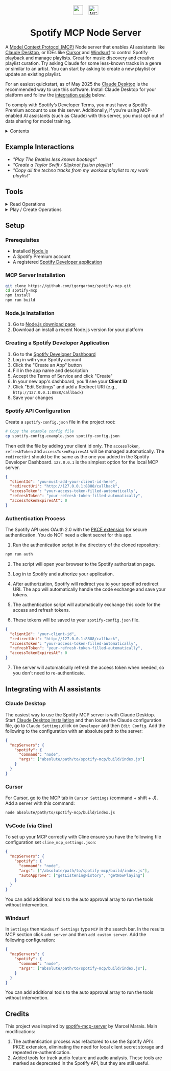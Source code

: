 <div align="center">
  <div style="display: flex; align-items: center; justify-content: center; gap: 10px; margin-bottom: 10px;">
    <img src="https://upload.wikimedia.org/wikipedia/commons/8/84/Spotify_icon.svg" width="30" height="30" style="vertical-align:middle; margin-right:8px;">
    <picture style="vertical-align:middle;">
      <source srcset="https://mintlify.s3.us-west-1.amazonaws.com/mcp/logo/dark.svg" media="(prefers-color-scheme: dark)">
      <img src="https://mintlify.s3.us-west-1.amazonaws.com/mcp/logo/light.svg" width="auto" height="30" alt="MCP Logo">
    </picture>
</div>
<h1>Spotify MCP Node Server</h1>
</div>

A [Model Context Protocol (MCP)](https://modelcontextprotocol.io) Node server that enables AI assistants like [Claude Desktop](https://claude.ai/download), or IDEs like [Cursor](https://cursor.sh) and [Windsurf](https://windsurf.io) to control Spotify playback and manage playlists. Great for music discovery and creative playlist curation. Try asking Claude for some less-known tracks in a genre or similar to an artist. You can start by asking to create a new playlist or update an existing playlist.

For an easiest quickstart, as of May 2025 the [Claude Desktop](https://claude.ai/download) is the recommended way to use this software. Install Claude Desktop for your platform and follow the [integration guide](#integrating-with-ai-assistants) below.

To comply with Spotify’s Developer Terms, you must have a Spotify Premium account to use this server. Additionally, if you’re using MCP-enabled AI assistants (such as Claude) with this server, you must opt out of data sharing for model training.

<details>
<summary>Contents</summary>

- [Example Interactions](#example-interactions)
- [Tools](#tools)
  - [Read Operations](#read-operations)
  - [Play / Create Operations](#play--create-operations)
- [Setup](#setup)
  - [Prerequisites](#prerequisites)
  - [Installation](#installation)
  - [Creating a Spotify Developer Application](#creating-a-spotify-developer-application)
  - [Spotify API Configuration](#spotify-api-configuration)
  - [Authentication Process](#authentication-process)
- [Integrating with AI assistants](#integrating-with-ai-assistants)
</details>

## Example Interactions

- _"Play The Beatles less known bootlegs"_
- _"Create a Taylor Swift / Slipknot fusion playlist"_
- _"Copy all the techno tracks from my workout playlist to my work playlist"_

## Tools

<details>
<summary>Read Operations</summary>

1. **searchSpotify**

   - **Description**: Search for tracks, albums, artists, or playlists on Spotify
   - **Parameters**:
     - `query` (string): The search term
     - `type` (string): Type of item to search for (track, album, artist, playlist)
     - `limit` (number, optional): Maximum number of results to return (10-50)
   - **Returns**: List of matching items with their IDs, names, and additional details
   - **Example**: `searchSpotify("bohemian rhapsody", "track", 20)`

2. **getNowPlaying**

   - **Description**: Get information about the currently playing track on Spotify
   - **Parameters**: None
   - **Returns**: Object containing track name, artist, album, playback progress, duration, and playback state
   - **Example**: `getNowPlaying()`

3. **getMyPlaylists**

   - **Description**: Get a list of the current user's playlists on Spotify
   - **Parameters**:
     - `limit` (number, optional): Maximum number of playlists to return (default: 20)
     - `offset` (number, optional): Index of the first playlist to return (default: 0)
   - **Returns**: Array of playlists with their IDs, names, track counts, and public status
   - **Example**: `getMyPlaylists(10, 0)`

4. **getPlaylistTracks**

   - **Description**: Get a list of tracks in a specific Spotify playlist
   - **Parameters**:
     - `playlistId` (string): The Spotify ID of the playlist
     - `limit` (number, optional): Maximum number of tracks to return (default: 100)
     - `offset` (number, optional): Index of the first track to return (default: 0)
   - **Returns**: Array of tracks with their IDs, names, artists, album, duration, and added date
   - **Example**: `getPlaylistTracks("37i9dQZEVXcJZyENOWUFo7")`

5. **getRecentlyPlayed**

   - **Description**: Retrieves a list of recently played tracks from Spotify.
   - **Parameters**:
     - `limit` (number, optional): A number specifying the maximum number of tracks to return.
   - **Returns**: If tracks are found it returns a formatted list of recently played tracks else a message stating: "You don't have any recently played tracks on Spotify".
   - **Example**: `getRecentlyPlayed({ limit: 10 })`

6. **getRecentlyPlayed**

   - **Description**: Retrieves a list of recently played tracks from Spotify.
   - **Parameters**:
     - `limit` (number, optional): A number specifying the maximum number of tracks to return.
   - **Returns**: If tracks are found it returns a formatted list of recently played tracks else a message stating: "You don't have any recently played tracks on Spotify".
   - **Example**: `getRecentlyPlayed({ limit: 10 })`

</details>

<details>
<summary>Play / Create Operations</summary>

1. **playMusic**

   - **Description**: Start playing a track, album, artist, or playlist on Spotify
   - **Parameters**:
     - `uri` (string, optional): Spotify URI of the item to play (overrides type and id)
     - `type` (string, optional): Type of item to play (track, album, artist, playlist)
     - `id` (string, optional): Spotify ID of the item to play
     - `deviceId` (string, optional): ID of the device to play on
   - **Returns**: Success status
   - **Example**: `playMusic({ uri: "spotify:track:6rqhFgbbKwnb9MLmUQDhG6" })`
   - **Alternative**: `playMusic({ type: "track", id: "6rqhFgbbKwnb9MLmUQDhG6" })`

2. **pausePlayback**

   - **Description**: Pause the currently playing track on Spotify
   - **Parameters**:
     - `deviceId` (string, optional): ID of the device to pause
   - **Returns**: Success status
   - **Example**: `pausePlayback()`

3. **skipToNext**

   - **Description**: Skip to the next track in the current playback queue
   - **Parameters**:
     - `deviceId` (string, optional): ID of the device
   - **Returns**: Success status
   - **Example**: `skipToNext()`

4. **skipToPrevious**

   - **Description**: Skip to the previous track in the current playback queue
   - **Parameters**:
     - `deviceId` (string, optional): ID of the device
   - **Returns**: Success status
   - **Example**: `skipToPrevious()`

5. **createPlaylist**

   - **Description**: Create a new playlist on Spotify
   - **Parameters**:
     - `name` (string): Name for the new playlist
     - `description` (string, optional): Description for the playlist
     - `public` (boolean, optional): Whether the playlist should be public (default: false)
   - **Returns**: Object with the new playlist's ID and URL
   - **Example**: `createPlaylist({ name: "Workout Mix", description: "Songs to get pumped up", public: false })`

6. **addTracksToPlaylist**

   - **Description**: Add tracks to an existing Spotify playlist
   - **Parameters**:
     - `playlistId` (string): ID of the playlist
     - `trackUris` (array): Array of track URIs or IDs to add
     - `position` (number, optional): Position to insert tracks
   - **Returns**: Success status and snapshot ID
   - **Example**: `addTracksToPlaylist({ playlistId: "3cEYpjA9oz9GiPac4AsH4n", trackUris: ["spotify:track:4iV5W9uYEdYUVa79Axb7Rh"] })`

7. **addToQueue**

   - **Description**: Adds a track, album, artist or playlist to the current playback queue
   - - **Parameters**:
     - `uri` (string, optional): Spotify URI of the item to add to queue (overrides type and id)
     - `type` (string, optional): Type of item to queue (track, album, artist, playlist)
     - `id` (string, optional): Spotify ID of the item to queue
     - `deviceId` (string, optional): ID of the device to queue on
   - **Returns**: Success status
   - **Example**: `addToQueue({ uri: "spotify:track:6rqhFgbbKwnb9MLmUQDhG6" })`
   - **Alternative**: `addToQueue({ type: "track", id: "6rqhFgbbKwnb9MLmUQDhG6" })`

</details>

## Setup

### Prerequisites

- Installed [Node.js](https://nodejs.org/)
- A Spotify Premium account
- A registered [Spotify Developer application](https://developer.spotify.com/dashboard/)

### MCP Server Installation

```bash
git clone https://github.com/igorgarbuz/spotify-mcp.git
cd spotify-mcp
npm install
npm run build
```

### Node.js Installation
1. Go to [Node.js download page](https://nodejs.org/en/download)
2. Download an install a recent Node.js version for your platform

### Creating a Spotify Developer Application

1. Go to the [Spotify Developer Dashboard](https://developer.spotify.com/dashboard/)
2. Log in with your Spotify account
3. Click the "Create an App" button
4. Fill in the app name and description
5. Accept the Terms of Service and click "Create"
6. In your new app's dashboard, you'll see your **Client ID**
7. Click "Edit Settings" and add a Redirect URI (e.g., `http://127.0.0.1:8888/callback`)
8. Save your changes

### Spotify API Configuration

Create a `spotify-config.json` file in the project root:

```bash
# Copy the example config file
cp spotify-config.example.json spotify-config.json
```

Then edit the file by adding your client id only. The `accessToken`, `refreshToken` and `accessTokenExpiresAt` will be managed automatically. The `redirectUri` should be the same as the one you added in the Spotify Developer Dashboard. `127.0.0.1` is the simplest option for the local MCP server.

```json
{
  "clientId": "you-must-add-your-client-id-here",
  "redirectUri": "http://127.0.0.1:8888/callback",
  "accessToken": "your-access-token-filled-automatically",
  "refreshToken": "your-refresh-token-filled-automatically",
  "accessTokenExpiresAt": 0
}
```

### Authentication Process

The Spotify API uses OAuth 2.0 with the [PKCE extension](https://developer.spotify.com/documentation/web-api/tutorials/code-pkce-flow) for secure authentication. You do NOT need a client secret for this app.

1. Run the authentication script in the directory of the cloned repository:

```bash
npm run auth
```

2. The script will open your browser to the Spotify authorization page.

3. Log in to Spotify and authorize your application.

4. After authorization, Spotify will redirect you to your specified redirect URI. The app will automatically handle the code exchange and save your tokens.

5. The authentication script will automatically exchange this code for the access and refresh tokens.

6. These tokens will be saved to your `spotify-config.json` file.

```json
{
  "clientId": "your-client-id",
  "redirectUri": "http://127.0.0.1:8888/callback",
  "accessToken": "your-access-token-filled-automatically",
  "refreshToken": "your-refresh-token-filled-automatically",
  "accessTokenExpiresAt": 0
}
```

7. The server will automatically refresh the access token when needed, so you don't need to re-authenticate.

## Integrating with AI assistants

### Claude Desktop

The easiest way to use the Spotify MCP server is with Claude Desktop. Start [Claude Desktop installation](https://claude.ai/download) and then locate the Claude configuration file, go to `Claude Settings`,click on `Developer` and then `Edit Config`. Add the following to the configuration with an absolute path to the server:

```json
{
  "mcpServers": {
    "spotify": {
      "command": "node",
      "args": ["absolute/path/to/spotify-mcp/build/index.js"]
    }
  }
}
```

### Cursor

For Cursor, go to the MCP tab in `Cursor Settings` (command + shift + J). Add a server with this command:

```bash
node absolute/path/to/spotify-mcp/build/index.js
```

### VsCode (via Cline)

To set up your MCP correctly with Cline ensure you have the following file configuration set `cline_mcp_settings.json`:

```json
{
  "mcpServers": {
    "spotify": {
      "command": "node",
      "args": ["/absolute/path/to/spotify-mcp/build/index.js"],
      "autoApprove": ["getListeningHistory", "getNowPlaying"]
    }
  }
}
```

You can add additional tools to the auto approval array to run the tools without intervention.

### Windsurf

In `Settings` then `Windsurf Settings` type `MCP` in the search bar. In the results MCP section click `add server` and then `add custom server`. Add the following configuration:

```json
{
  "mcpServers": {
    "spotify": {
      "command": "node",
      "args": ["absolute/path/to/spotify-mcp/build/index.js"],
    }
  }
}
```

You can add additional tools to the auto approval array to run the tools without intervention.

## Credits

This project was inspired by [spotify-mcp-server](https://github.com/marcelmarais/spotify-mcp-server) by Marcel Marais. Main modifications:
1. The authentication process was refactored to use the Spotify API’s PKCE extension, eliminating the need for local client secret storage and repeated re-authentication.
2. Added tools for track audio feature and audio analysis. These tools are marked as deprecated in the Spotify API, but they are still useful.